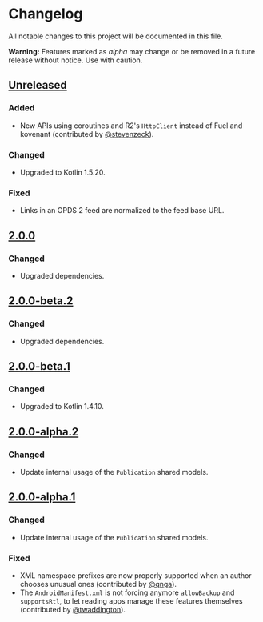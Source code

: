 # Changelog

All notable changes to this project will be documented in this file.

**Warning:** Features marked as *alpha* may change or be removed in a future release without notice. Use with caution.

## [Unreleased]

### Added

* New APIs using coroutines and R2's `HttpClient` instead of Fuel and kovenant (contributed by [@stevenzeck](https://github.com/readium/r2-opds-kotlin/pull/55)).

### Changed

* Upgraded to Kotlin 1.5.20.

### Fixed

* Links in an OPDS 2 feed are normalized to the feed base URL.


## [2.0.0]

### Changed

* Upgraded dependencies.


## [2.0.0-beta.2]

### Changed

* Upgraded dependencies.


## [2.0.0-beta.1]

### Changed

* Upgraded to Kotlin 1.4.10.


## [2.0.0-alpha.2]

### Changed

* Update internal usage of the `Publication` shared models.


## [2.0.0-alpha.1]

### Changed

* Update internal usage of the `Publication` shared models.

### Fixed

* XML namespace prefixes are now properly supported when an author chooses unusual ones (contributed by [@qnga](https://github.com/readium/r2-shared-kotlin/pull/85)).
* The `AndroidManifest.xml` is not forcing anymore `allowBackup` and `supportsRtl`, to let reading apps manage these features themselves (contributed by [@twaddington](https://github.com/readium/r2-opds-kotlin/pull/41)).


[unreleased]: https://github.com/readium/r2-opds-kotlin/compare/master...HEAD
[2.0.0-alpha.1]: https://github.com/readium/r2-opds-kotlin/compare/1.1.4...2.0.0-alpha.1
[2.0.0-alpha.2]: https://github.com/readium/r2-opds-kotlin/compare/2.0.0-alpha.1...2.0.0-alpha.2
[2.0.0-beta.1]: https://github.com/readium/r2-opds-kotlin/compare/2.0.0-alpha.2...2.0.0-beta.1
[2.0.0-beta.2]: https://github.com/readium/r2-opds-kotlin/compare/2.0.0-beta.1...2.0.0-beta.2
[2.0.0]: https://github.com/readium/r2-opds-kotlin/compare/2.0.0-beta.2...2.0.0


